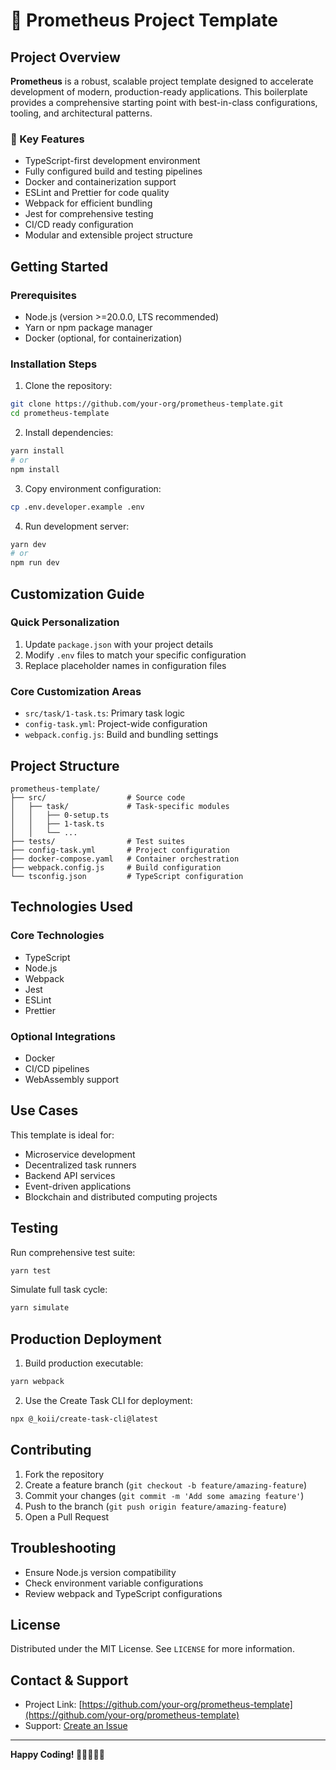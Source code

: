 # 🚀 Prometheus Project Template

## Project Overview

**Prometheus** is a robust, scalable project template designed to accelerate development of modern, production-ready applications. This boilerplate provides a comprehensive starting point with best-in-class configurations, tooling, and architectural patterns.

### 🌟 Key Features
- TypeScript-first development environment
- Fully configured build and testing pipelines
- Docker and containerization support
- ESLint and Prettier for code quality
- Webpack for efficient bundling
- Jest for comprehensive testing
- CI/CD ready configuration
- Modular and extensible project structure

## Getting Started

### Prerequisites
- Node.js (version >=20.0.0, LTS recommended)
- Yarn or npm package manager
- Docker (optional, for containerization)

### Installation Steps

1. Clone the repository:
```bash
git clone https://github.com/your-org/prometheus-template.git
cd prometheus-template
```

2. Install dependencies:
```bash
yarn install
# or
npm install
```

3. Copy environment configuration:
```bash
cp .env.developer.example .env
```

4. Run development server:
```bash
yarn dev
# or
npm run dev
```

## Customization Guide

### Quick Personalization
1. Update `package.json` with your project details
2. Modify `.env` files to match your specific configuration
3. Replace placeholder names in configuration files

### Core Customization Areas
- `src/task/1-task.ts`: Primary task logic
- `config-task.yml`: Project-wide configuration
- `webpack.config.js`: Build and bundling settings

## Project Structure

```
prometheus-template/
├── src/                  # Source code
│   ├── task/             # Task-specific modules
│   │   ├── 0-setup.ts
│   │   ├── 1-task.ts
│   │   └── ...
├── tests/                # Test suites
├── config-task.yml       # Project configuration
├── docker-compose.yaml   # Container orchestration
├── webpack.config.js     # Build configuration
└── tsconfig.json         # TypeScript configuration
```

## Technologies Used

### Core Technologies
- TypeScript
- Node.js
- Webpack
- Jest
- ESLint
- Prettier

### Optional Integrations
- Docker
- CI/CD pipelines
- WebAssembly support

## Use Cases

This template is ideal for:
- Microservice development
- Decentralized task runners
- Backend API services
- Event-driven applications
- Blockchain and distributed computing projects

## Testing

Run comprehensive test suite:
```bash
yarn test
```

Simulate full task cycle:
```bash
yarn simulate
```

## Production Deployment

1. Build production executable:
```bash
yarn webpack
```

2. Use the Create Task CLI for deployment:
```bash
npx @_koii/create-task-cli@latest
```

## Contributing

1. Fork the repository
2. Create a feature branch (`git checkout -b feature/amazing-feature`)
3. Commit your changes (`git commit -m 'Add some amazing feature'`)
4. Push to the branch (`git push origin feature/amazing-feature`)
5. Open a Pull Request

## Troubleshooting

- Ensure Node.js version compatibility
- Check environment variable configurations
- Review webpack and TypeScript configurations

## License

Distributed under the MIT License. See `LICENSE` for more information.

## Contact & Support

- Project Link: [https://github.com/your-org/prometheus-template](https://github.com/your-org/prometheus-template)
- Support: [Create an Issue](https://github.com/your-org/prometheus-template/issues)

---

**Happy Coding! 🚀👩‍💻👨‍💻**